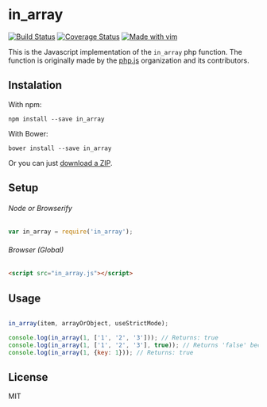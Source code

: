 # in_array
[![Build Status](https://travis-ci.org/brunoti/in_array.svg?branch=master)](https://travis-ci.org/brunoti/in_array)
[![Coverage Status](https://coveralls.io/repos/github/brunoti/in_array/badge.svg)](https://coveralls.io/github/brunoti/in_array)
[![Made with vim](https://img.shields.io/badge/made_with-vim-brightgreen.svg?style=flat)](http://www.vim.org/)

This is the Javascript implementation of the ```in_array``` php function. The function is originally made by the [php.js](http://phpjs.org) organization and its contributors.

## Instalation
With npm:
```
npm install --save in_array
```

With Bower:
```
bower install --save in_array
```

Or you can just [download a ZIP](https://github.com/brunoti/in_array/archive/master.zip).

## Setup

###### Node or Browserify
``` js
var in_array = require('in_array');
```

###### Browser (Global)
``` html
<script src="in_array.js"></script>
```

## Usage
``` js

in_array(item, arrayOrObject, useStrictMode);

console.log(in_array(1, ['1', '2', '3'])); // Returns: true
console.log(in_array(1, ['1', '2', '3'], true)); // Returns 'false' because the strict mode is on.
console.log(in_array(1, {key: 1})); // Returns: true

```

## License

MIT
